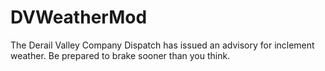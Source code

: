 # DVWeatherMod
The Derail Valley Company Dispatch has issued an advisory for inclement weather. Be prepared to brake sooner than you think.
